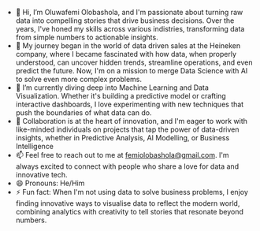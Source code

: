 - 👋 Hi, I’m Oluwafemi Olobashola, and I'm passionate about turning raw data into compelling stories that drive business decisions.
  Over the years, I've honed my skills across various indistries, transforming data from simple numbers to actionable insights.
- 👀 My journey began in the world of data driven sales at the Heineken company, where I became fascinated with how data,
  when properly understood, can uncover hidden trends, streamline operations, and even predict the future. Now, I'm on a mission
  to merge Data Science with AI to solve even more complex problems.
- 🌱 I’m currently diving deep into Machine Learning and Data Visualization. Whether it's building a predictive model or crafting
  interactive dashboards, I love experimenting with new techniques that push the boundaries of what data can do.
- 💞️ Collaboration is at the heart of innovation, and I'm eager to work with like-minded individuals on projects that tap the
  power of data-driven insights, whether in Predictive Analysis, AI Modelling, or Business Intelligence
- 📫 Feel free to reach out to me at femiolobashola@gmail.com. I'm always excited to connect with people who share a love for data and innovative tech.
- 😄 Pronouns: He/Him
- ⚡ Fun fact: When I'm not using data to solve business problems, I enjoy finding innovative ways to visualise data to reflect the modern world,
  combining analytics with creativity to tell stories that resonate beyond numbers.

<!---
Oluwafemi-Bash/Oluwafemi-Bash is a ✨ special ✨ repository because its `README.md` (this file) appears on your GitHub profile.
You can click the Preview link to take a look at your changes.
--->
